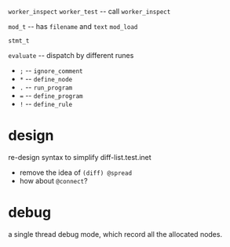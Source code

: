 `worker_inspect`
`worker_test` -- call `worker_inspect`

`mod_t` -- has `filename` and `text`
`mod_load`

`stmt_t`

`evaluate` -- dispatch by different runes

- `;` -- `ignore_comment`
- `*` -- `define_node`
- `.` -- `run_program`
- `=` -- `define_program`
- `!` -- `define_rule`

# design

re-design syntax to simplify diff-list.test.inet

- remove the idea of `(diff) @spread`
- how about `@connect`?

# debug

a single thread debug mode, which record all the allocated nodes.
